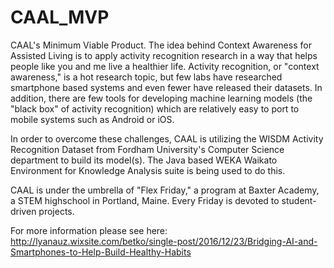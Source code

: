 # CAAL_MVP
CAAL's Minimum Viable Product.
The idea behind Context Awareness for Assisted Living is to apply activity recognition research in a way that helps people like you and me live a healthier life. Activity recognition, or "context awareness," is a hot research topic, but few labs have researched smartphone based systems and even fewer have released their datasets. In addition, there are few tools for developing machine learning models (the "black box" of activity recognition) which are relatively easy to port to mobile systems such as Android or iOS.

In order to overcome these challenges, CAAL is utilizing the WISDM Activity Recognition Dataset from Fordham University's Computer Science department to build its model(s). The Java based WEKA Waikato Environment for Knowledge Analysis suite is being used to do this.

CAAL is under the umbrella of "Flex Friday," a program at Baxter Academy, a STEM highschool in Portland, Maine. Every Friday is devoted to student-driven projects.

For more information please see here: http://lyanauz.wixsite.com/betko/single-post/2016/12/23/Bridging-AI-and-Smartphones-to-Help-Build-Healthy-Habits
